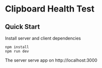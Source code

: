 # Clipboard Health Test

## Quick Start
Install server and client dependencies
```
npm install
npm run dev
```

The server serve app on http://localhost:3000